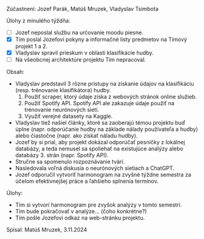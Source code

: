 Zúčastnení:
Jozef Parák, Matúš Mruzek, Vladyslav Tsimbota


Úlohy z minulého týždňa:
- [ ] Jozef neposlal službu na určovanie moodu piesne.
- [x] Tím poslal Jozefovi pokyny a informačné listy predmetov na Tímový projekt 1 a 2.
- [x] Vladyslav spravil prieskum v oblasti klasifikácie hudby.
- [ ] Na všeobcnej architektúre projektu Tím nepracoval.

Obsah:
- Vladyslav predstavil 3 rôzne prístupy na získanie údajov na klasifikáciu (resp. trénovanie klasifikátora) hudby.
  1. Použiť scraper, ktorý údaje získa z webových stránok online služieb.
  2. Použiť Spotify API. Spotify API ale zakazuje údaje použiť na trénovanie neurónových sietí.
  3. Využiť verejné datasety na Kaggle.
- Vladyslav tiež našiel články, ktoré sa zaoberajú témou projektu buď úplne (napr. odporúčanie hudby na základe nálady používateľa a hudby) alebo čiastočne (napr. ako získať náladu hudby).
- Jozef by si prial, aby projekt dokázal odporúčať pesničky z lokálnej databázy, a teda nemusel sa spoliehať na existujúce analýzy alebo databázy 3. strán (napr. Spotify API).
- Stručne sa spomenulo rozpoznávanie tvárí.
- Nasledovala voľná diskusia o neurónových sietiach a ChatGPT.
- Jozef odporučil vytvoriť harmonogram na zvyšné týždne semestra za účelom efektívnejšej práce a ľahšieho splnenia termínov.

Úlohy:
- Tím si vytvorí harmonogram pre zvyšok analýzy v tomto semestri.
- Tím bude pokračovať v analýze... (čoho konkrétne?)
- Tím pošle Jozefovi odkaz na web-stránku projektu.


Spísal: Matúš Mruzek, 3.11.2024